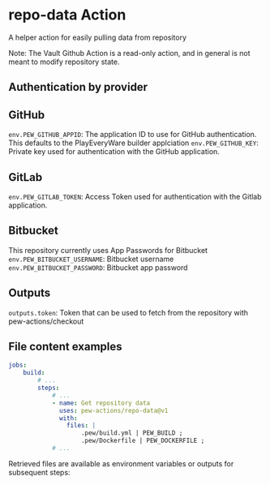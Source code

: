 # repo-data Action

A helper action for easily pulling data from repository

Note: The Vault Github Action is a read-only action, and in general
is not meant to modify repository state.

## Authentication by provider
GitHub
------
`env.PEW_GITHUB_APPID`: The application ID to use for GitHub authentication.
This defaults to the PlayEveryWare builder applciation
`env.PEW_GITHUB_KEY`: Private key used for authentication with the GitHub application.


GitLab
------
`env.PEW_GITLAB_TOKEN`: Access Token used for authentication with the Gitlab application.

Bitbucket
---------
This repository currently uses App Passwords for Bitbucket
`env.PEW_BITBUCKET_USERNAME`: Bitbucket username
`env.PEW_BITBUCKET_PASSWORD`: Bitbucket app password

Outputs
-------
`outputs.token`: Token that can be used to fetch from the repository with pew-actions/checkout

## File content examples

```yaml
jobs:
    build:
        # ...
        steps:
            # ...
            - name: Get repository data
              uses: pew-actions/repo-data@v1
              with:
                files: |
                    .pew/build.yml | PEW_BUILD ;
                    .pew/Dockerfile | PEW_DOCKERFILE ;
            # ...
```

Retrieved files are available as environment variables or outputs for subsequent steps:

